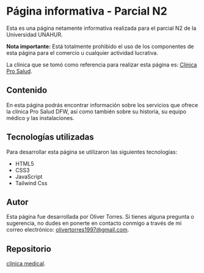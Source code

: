 # Página informativa - Parcial N2

Esta es una página netamente informativa realizada para el parcial N2 de la Universidad UNAHUR.

**Nota importante:** Está totalmente prohibido el uso de los componentes de esta página para el comercio u cualquier actividad lucrativa.

La clínica que se tomó como referencia para realizar esta página es: [Clínica Pro Salud](https://clinicaprosaluddfw.com/).

## Contenido

En esta página podrás encontrar información sobre los servicios que ofrece la clínica Pro Salud DFW, así como también sobre su historia, su equipo médico y las instalaciones.

## Tecnologías utilizadas

Para desarrollar esta página se utilizaron las siguientes tecnologías:

- HTML5
- CSS3
- JavaScript
- Tailwind Css

## Autor

Esta página fue desarrollada por Oliver Torres. Si tienes alguna pregunta o sugerencia, no dudes en ponerte en contacto conmigo a través de mi correo electrónico: olivertorres1997@gmail.com.

## Repositorio
[clinica medical](https://github.com/otorres828/clinica-medical/).

